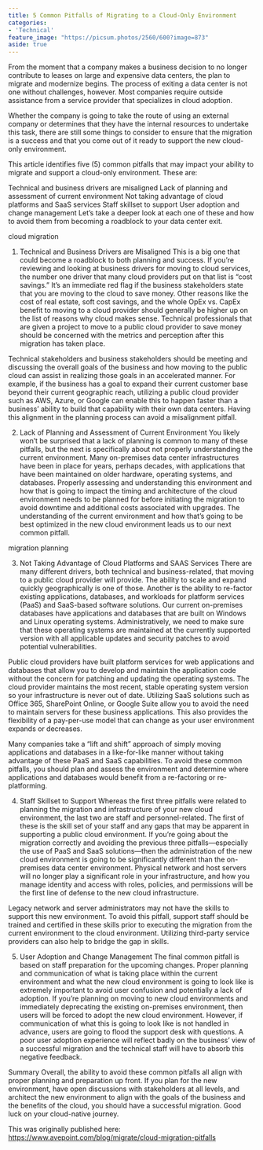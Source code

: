 ```yaml
---
title: 5 Common Pitfalls of Migrating to a Cloud-Only Environment
categories:
- 'Technical'
feature_image: "https://picsum.photos/2560/600?image=873"
aside: true
---
```


From the moment that a company makes a business decision to no longer contribute to leases on large and expensive data centers, the plan to migrate and modernize begins. The process of exiting a data center is not one without challenges, however. Most companies require outside assistance from a service provider that specializes in cloud adoption.

Whether the company is going to take the route of using an external company or determines that they have the internal resources to undertake this task, there are still some things to consider to ensure that the migration is a success and that you come out of it ready to support the new cloud-only environment.

This article identifies five (5) common pitfalls that may impact your ability to migrate and support a cloud-only environment. These are:

Technical and business drivers are misaligned
Lack of planning and assessment of current environment
Not taking advantage of cloud platforms and SaaS services
Staff skillset to support
User adoption and change management
Let’s take a deeper look at each one of these and how to avoid them from becoming a roadblock to your data center exit.

cloud migration

1. Technical and Business Drivers are Misaligned
This is a big one that could become a roadblock to both planning and success. If you’re reviewing and looking at business drivers for moving to cloud services, the number one driver that many cloud providers put on that list is “cost savings.” It’s an immediate red flag if the business stakeholders state that you are moving to the cloud to save money. Other reasons like the cost of real estate, soft cost savings, and the whole OpEx vs. CapEx benefit to moving to a cloud provider should generally be higher up on the list of reasons why cloud makes sense. Technical professionals that are given a project to move to a public cloud provider to save money should be concerned with the metrics and perception after this migration has taken place.

Technical stakeholders and business stakeholders should be meeting and discussing the overall goals of the business and how moving to the public cloud can assist in realizing those goals in an accelerated manner. For example, if the business has a goal to expand their current customer base beyond their current geographic reach, utilizing a public cloud provider such as AWS, Azure, or Google can enable this to happen faster than a business’ ability to build that capability with their own data centers. Having this alignment in the planning process can avoid a misalignment pitfall.

2. Lack of Planning and Assessment of Current Environment
You likely won’t be surprised that a lack of planning is common to many of these pitfalls, but the next is specifically about not properly understanding the current environment. Many on-premises data center infrastructures have been in place for years, perhaps decades, with applications that have been maintained on older hardware, operating systems, and databases. Properly assessing and understanding this environment and how that is going to impact the timing and architecture of the cloud environment needs to be planned for before initiating the migration to avoid downtime and additional costs associated with upgrades. The understanding of the current environment and how that’s going to be best optimized in the new cloud environment leads us to our next common pitfall.

migration planning

3. Not Taking Advantage of Cloud Platforms and SAAS Services
There are many different drivers, both technical and business-related, that moving to a public cloud provider will provide. The ability to scale and expand quickly geographically is one of those. Another is the ability to re-factor existing applications, databases, and workloads for platform services (PaaS) and SaaS-based software solutions. Our current on-premises databases have applications and databases that are built on Windows and Linux operating systems. Administratively, we need to make sure that these operating systems are maintained at the currently supported version with all applicable updates and security patches to avoid potential vulnerabilities.

Public cloud providers have built platform services for web applications and databases that allow you to develop and maintain the application code without the concern for patching and updating the operating systems. The cloud provider maintains the most recent, stable operating system version so your infrastructure is never out of date. Utilizing SaaS solutions such as Office 365, SharePoint Online, or Google Suite allow you to avoid the need to maintain servers for these business applications. This also provides the flexibility of a pay-per-use model that can change as your user environment expands or decreases.

Many companies take a “lift and shift” approach of simply moving applications and databases in a like-for-like manner without taking advantage of these PaaS and SaaS capabilities. To avoid these common pitfalls, you should plan and assess the environment and determine where applications and databases would benefit from a re-factoring or re-platforming.

4. Staff Skillset to Support
Whereas the first three pitfalls were related to planning the migration and infrastructure of your new cloud environment, the last two are staff and personnel-related. The first of these is the skill set of your staff and any gaps that may be apparent in supporting a public cloud environment. If you’re going about the migration correctly and avoiding the previous three pitfalls—especially the use of PaaS and SaaS solutions—then the administration of the new cloud environment is going to be significantly different than the on-premises data center environment. Physical network and host servers will no longer play a significant role in your infrastructure, and how you manage identity and access with roles, policies, and permissions will be the first line of defense to the new cloud infrastructure.



Legacy network and server administrators may not have the skills to support this new environment. To avoid this pitfall, support staff should be trained and certified in these skills prior to executing the migration from the current environment to the cloud environment.  Utilizing third-party service providers can also help to bridge the gap in skills.

5. User Adoption and Change Management
The final common pitfall is based on staff preparation for the upcoming changes. Proper planning and communication of what is taking place within the current environment and what the new cloud environment is going to look like is extremely important to avoid user confusion and potentially a lack of adoption. If you’re planning on moving to new cloud environments and immediately deprecating the existing on-premises environment, then users will be forced to adopt the new cloud environment. However, if communication of what this is going to look like is not handled in advance, users are going to flood the support desk with questions.  A poor user adoption experience will reflect badly on the business’ view of a successful migration and the technical staff will have to absorb this negative feedback.

Summary
Overall, the ability to avoid these common pitfalls all align with proper planning and preparation up front. If you plan for the new environment, have open discussions with stakeholders at all levels, and architect the new environment to align with the goals of the business and the benefits of the cloud, you should have a successful migration. Good luck on your cloud-native journey.

This was originally published here: <https://www.avepoint.com/blog/migrate/cloud-migration-pitfalls>